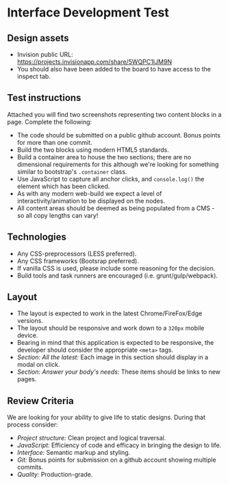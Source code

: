 # Interface Development Test

## Design assets
* Invision public URL: https://projects.invisionapp.com/share/5WQPC1IJM9N
* You should also have been added to the board to have access to the inspect tab.

## Test instructions
Attached you will find two screenshots representing two content blocks in a page. Complete the following:
* The code should be submitted on a public github account. Bonus points for more than one commit.
* Build the two blocks using modern HTML5 standards.
* Build a container area to house the two sections; there are no dimensional requirements for this although we're looking for something similar to bootstrap's `.container` class.
* Use JavaScript to capture all anchor clicks, and `console.log()` the element which has been clicked.
* As with any modern web-build we expect a level of interactivity/animation to be displayed on the nodes.
* All content areas should be deemed as being populated from a CMS - so all copy lengths can vary!

## Technologies
* Any CSS-preprocessors (LESS preferred).
* Any CSS frameworks (Bootsrap preferred).
* If vanilla CSS is used, please include some reasoning for the decision.
* Build tools and task runners are encouraged (i.e. grunt/gulp/webpack).

## Layout
* The layout is expected to work in the latest Chrome/FireFox/Edge versions.
* The layout should be responsive and work down to a `320px` mobile device.
* Bearing in mind that this application is expected to be responsive, the developer should consider the appropriate `<meta>` tags.
* *Section: All the latest:* Each image in this section should display in a modal on click.
* *Section: Answer your body's needs:* These items should be links to new pages.

## Review Criteria
We are looking for your ability to give life to static designs. During that process consider:
* *Project structure:* Clean project and logical traversal.
* *JavaScript:* Efficiency of code and efficacy in bringing the design to life.
* *Interface:* Semantic markup and styling.
* *Git:* Bonus points for submission on a github account showing multiple commits.
* *Quality:* Production-grade.
